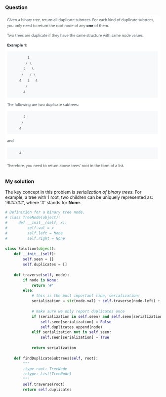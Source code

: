 ### Question

![question](../images/652.png)

### My solution
The key concept in this problem is *serialization of binary trees*. For example, a tree with 1 root, two children can be uniquely represented as:  
'Rl##r##', where '#' stands for **None**. 
```python
# Definition for a binary tree node.
# class TreeNode(object):
#     def __init__(self, x):
#         self.val = x
#         self.left = None
#         self.right = None

class Solution(object):
    def __init__(self):
        self.seen = {}
        self.duplicates = []
        
    def traverse(self, node):
        if node is None:
            return '#'
        else:
            # this is the most important line, serialization!
            serialization = str(node.val) + self.traverse(node.left) + self.traverse(node.right)
            
            # make sure we only report duplicates once
            if (serialization in self.seen) and self.seen[serialization]:
                self.seen[serialization] = False
                self.duplicates.append(node)
            elif serialization not in self.seen:
                self.seen[serialization] = True
    
            return serialization  
    
    def findDuplicateSubtrees(self, root):
        """
        :type root: TreeNode
        :rtype: List[TreeNode]
        """
        self.traverse(root)
        return self.duplicates
```